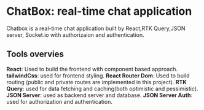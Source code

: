 # ChatBox: real-time chat application

Chatbox is a real-time chat application built by React,RTK Query,JSON server, Socket.io with authorizaion and authentication.

## Tools overvies

**React**: Used to build the frontend with component based approach.
**tailwindCss**: used for frontend styling.
**React Router Dom**: Used to build routing (public and private routes are implemented in this project).
**RTK Query**: used for data fetching and caching(both optimistic and pessimistic).
**JSON Server**: used as backend server and database.
**JSON Server Auth**: used for authorization and authentication.
